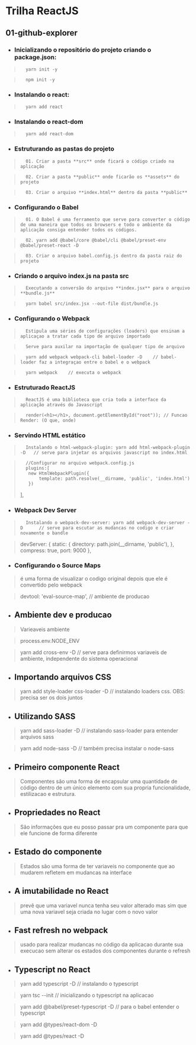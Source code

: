 # Trilha ReactJS

## 01-github-explorer

- ###    Inicializando o repositório do projeto criando o package.json:

>       yarn init -y

>       npm init -y

- ###   Instalando o react:

>       yarn add react

- ###   Instalando o react-dom

>       yarn add react-dom

- ###   Estruturando as pastas do projeto

>       01. Criar a pasta **src** onde ficará o código criado na aplicação

>       02. Criar a pasta **public** onde ficarão os **assets** do projeto

>       03. Criar o arquivo **index.html** dentro da pasta **public**

- ###   Configurando o Babel
>       01. O Babel é uma ferramento que serve para converter o código de uma maneira que todos os browsers e todo o ambiente da aplicação consiga entender todos os códigos.

>       02. yarn add @babel/core @babel/cli @babel/preset-env @babel/preset-react -D

>       03. Criar o arquivo babel.config.js dentro da pasta raiz do projeto

- ###   Criando o arquivo index.js na pasta src

>       Executando a conversão do arquivo **index.jsx** para o arquivo **bundle.js**

>       yarn babel src/index.jsx --out-file dist/bundle.js

- ###   Configurando o Webpack
>       Estipula uma séries de configurações (loaders) que ensinam a aplicaçao a tratar cada tipo de arquivo importado

>       Serve para auxilar na importação de qualquer tipo de arquivo

>       yarn add webpack webpack-cli babel-loader -D    // babel-loader faz a integraçao entre o babel e o webpack

>       yarn webpack    // executa o webpack

- ###   Estruturado ReactJS
>       ReactJS é uma biblioteca que cria toda a interface da aplicação através do Javascript

>       render(<h1></h1>, document.getElementById("root")); // Funcao Render: (O que, onde)

- ###   Servindo HTML estático
>       Instalando o html-webpack-plugin: yarn add html-webpack-plugin -D   // serve para injetar os arquivos javascript no index.html

>       //Configurar no arquivo webpack.config.js
>       plugins:[
>        new HtmlWebpackPlugin({
>            template: path.resolve(__dirname, 'public', 'index.html')
>        })
>    ],

- ### Webpack Dev Server
>       Instalando o webpack-dev-server: yarn add webpack-dev-server -D      // serve para escutar as mudancas no codigo e criar novamente o bandle

>devServer: {
>    static: {
>        directory: path.join(__dirname, 'public'),
>    },
>    compress: true,
>     port: 9000
> },

- ### Configurando o Source Maps
>   é uma forma de visualizar o codigo original depois que ele é convertido pelo webpack

>   devtool: 'eval-source-map', // ambiente de producao

- ## Ambiente dev e producao
> Varieaveis ambiente

> process.env.NODE_ENV

> yarn add cross-env -D // serve para definirmos variaveis de ambiente, independente do sistema operacional

- ## Importando arquivos CSS
> yarn add style-loader css-loader -D   // instalando loaders css. OBS: precisa ser os dois juntos

- ## Utilizando SASS
> yarn add sass-loader -D       // instalando sass-loader para entender arquivos sass

> yarn add node-sass -D      // também precisa instalar o node-sass

- ## Primeiro componente React
> Componentes são uma forma de encapsular uma quantidade de código dentro de um único elemento com sua propria funcionalidade, estilizacao e estrutura.

- ## Propriedades no React
> São informações que eu posso passar pra um componente para que ele funcione de forma diferente

- ## Estado do componente
> Estados são uma forma de ter variaveis no componente que ao mudarem refletem em mudancas na interface

- ## A imutabilidade no React
> prevê que uma variavel nunca tenha seu valor alterado mas sim que uma nova variavel seja criada no lugar com o novo valor

- ## Fast refresh no webpack
> usado para realizar mudancas no código da aplicacao durante sua execucao sem alterar os estados dos componentes durante o refresh

- ## Typescript no React
> yarn add typescript -D        // instalando o typescript

> yarn tsc --init       // inicializando o typescript na aplicacao

> yarn add @babel/preset-typescript -D      // para o babel entender o typescript

> yarn add @types/react-dom -D

> yarn add @types/react -D
